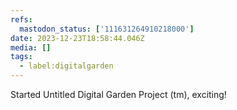 ```yaml
---
refs:
  mastodon_status: ['111631264910218000']
date: 2023-12-23T18:58:44.046Z
media: []
tags:
  - label:digitalgarden
---
```


Started Untitled Digital Garden Project (tm), exciting!
